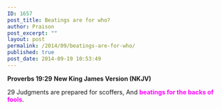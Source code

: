 ```yaml
---
ID: 1657
post_title: Beatings are for who?
author: Praison
post_excerpt: ""
layout: post
permalink: /2014/09/beatings-are-for-who/
published: true
post_date: 2014-09-19 10:53:49
---
```

<strong>Proverbs 19:29</strong>
<strong> New King James Version (NKJV)</strong>

29 Judgments are prepared for scoffers,
And <span style="color: #ff00ff;"><strong>beatings for the backs of fools</strong></span>.